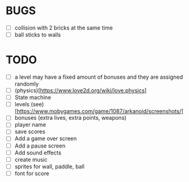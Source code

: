 # BUGS
- [ ] collision with 2 bricks at the same time
- [ ] ball sticks to walls

# TODO
- [ ] a level may have a fixed amount of bonuses and they are assigned randomly
- [ ] (physics)[https://www.love2d.org/wiki/love.physics]
- [ ] State machine
- [ ] levels (see)[https://www.mobygames.com/game/1087/arkanoid/screenshots/]
- [ ] bonuses (extra lives, extra points, weapons)
- [ ] player name
- [ ] save scores
- [ ] Add a game over screen
- [ ] Add a pause screen
- [ ] Add sound effects
- [ ] create music
- [ ] sprites for wall, paddle, ball
- [ ] font for score
